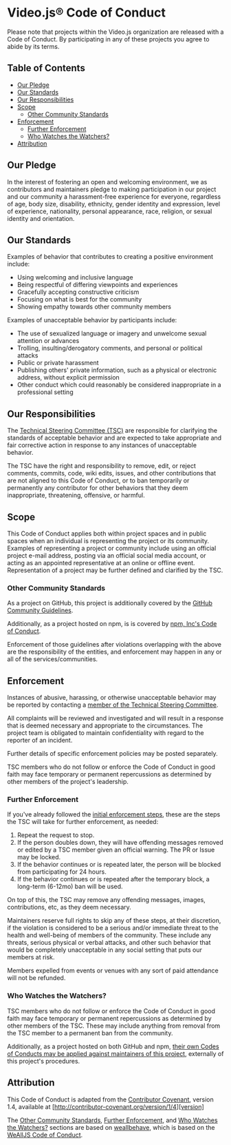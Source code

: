 # Video.js® Code of Conduct

Please note that projects within the Video.js organization are released with a Code of Conduct. By participating in any of these projects you agree to abide by its terms.

## Table of Contents

<!-- START doctoc generated TOC please keep comment here to allow auto update -->
<!-- DON'T EDIT THIS SECTION, INSTEAD RE-RUN doctoc TO UPDATE -->

- [Our Pledge](#our-pledge)
- [Our Standards](#our-standards)
- [Our Responsibilities](#our-responsibilities)
- [Scope](#scope)
  - [Other Community Standards](#other-community-standards)
- [Enforcement](#enforcement)
  - [Further Enforcement](#further-enforcement)
  - [Who Watches the Watchers?](#who-watches-the-watchers)
- [Attribution](#attribution)

<!-- END doctoc generated TOC please keep comment here to allow auto update -->

## Our Pledge

In the interest of fostering an open and welcoming environment, we as contributors and maintainers pledge to making participation in our project and our community a harassment-free experience for everyone, regardless of age, body size, disability, ethnicity, gender identity and expression, level of experience, nationality, personal appearance, race, religion, or sexual identity and orientation.

## Our Standards

Examples of behavior that contributes to creating a positive environment include:

* Using welcoming and inclusive language
* Being respectful of differing viewpoints and experiences
* Gracefully accepting constructive criticism
* Focusing on what is best for the community
* Showing empathy towards other community members

Examples of unacceptable behavior by participants include:

* The use of sexualized language or imagery and unwelcome sexual attention or advances
* Trolling, insulting/derogatory comments, and personal or political attacks
* Public or private harassment
* Publishing others' private information, such as a physical or electronic address, without explicit permission
* Other conduct which could reasonably be considered inappropriate in a professional setting

## Our Responsibilities

The [Technical Steering Committee (TSC)][tsc] are responsible for clarifying the standards of acceptable behavior and are expected to take appropriate and fair corrective action in response to any instances of unacceptable behavior.

The TSC have the right and responsibility to remove, edit, or reject comments, commits, code, wiki edits, issues, and other contributions that are not aligned to this Code of Conduct, or to ban temporarily or permanently any contributor for other behaviors that they deem inappropriate, threatening, offensive, or harmful.

## Scope

This Code of Conduct applies both within project spaces and in public spaces when an individual is representing the project or its community. Examples of representing a project or community include using an official project e-mail address, posting via an official social media account, or acting as an appointed representative at an online or offline event. Representation of a project may be further defined and clarified by the TSC.

### Other Community Standards

As a project on GitHub, this project is additionally covered by the [GitHub Community Guidelines](https://help.github.com/articles/github-community-guidelines/).

Additionally, as a project hosted on npm, is is covered by [npm, Inc's Code of Conduct](https://www.npmjs.com/policies/conduct).

Enforcement of those guidelines after violations overlapping with the above are the responsibility of the entities, and enforcement may happen in any or all of the services/communities.

## Enforcement

Instances of abusive, harassing, or otherwise unacceptable behavior may be reported by contacting a [member of the Technical Steering Committee][tsc].

All complaints will be reviewed and investigated and will result in a response that is deemed necessary and appropriate to the circumstances. The project team is obligated to maintain confidentiality with regard to the reporter of an incident.

Further details of specific enforcement policies may be posted separately.

TSC members who do not follow or enforce the Code of Conduct in good faith may face temporary or permanent repercussions as determined by other members of the project's leadership.

### Further Enforcement

If you've already followed the [initial enforcement steps](#enforcement), these are the steps the TSC will take for further enforcement, as needed:

1. Repeat the request to stop.
1. If the person doubles down, they will have offending messages removed or edited by a TSC member given an official warning. The PR or Issue may be locked.
1. If the behavior continues or is repeated later, the person will be blocked from participating for 24 hours.
1. If the behavior continues or is repeated after the temporary block, a long-term (6-12mo) ban will be used.

On top of this, the TSC may remove any offending messages, images, contributions, etc, as they deem necessary.

Maintainers reserve full rights to skip any of these steps, at their discretion, if the violation is considered to be a serious and/or immediate threat to the health and well-being of members of the community. These include any threats, serious physical or verbal attacks, and other such behavior that would be completely unacceptable in any social setting that puts our members at risk.

Members expelled from events or venues with any sort of paid attendance will not be refunded.

### Who Watches the Watchers?

TSC members who do not follow or enforce the Code of Conduct in good faith may face temporary or permanent repercussions as determined by other members of the TSC. These may include anything from removal from the TSC member to a permanent ban from the community.

Additionally, as a project hosted on both GitHub and npm, [their own Codes of Conducts may be applied against maintainers of this project](#other-community-standards), externally of this project's procedures.

## Attribution

This Code of Conduct is adapted from the [Contributor Covenant][homepage], version 1.4, available at [http://contributor-covenant.org/version/1/4][version]

The [Other Community Standards](#other-community-standards), [Further Enforcement](#further-enforcement), and [Who Watches the Watchers?](#who-watches-the-watchers) sections are based on [weallbehave][weallbehave],
which is based on the [WeAllJS Code of Conduct][wealljs].

[homepage]: http://contributor-covenant.org
[version]: http://contributor-covenant.org/version/1/4/
[wealljs]: https://wealljs.org/code-of-conduct
[weallbehave]: https://npm.im/weallbehave
[tsc]: ./GOVERNANCE.md#current-tsc-members
